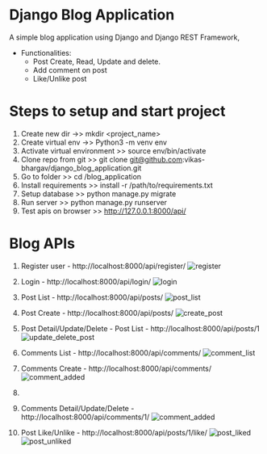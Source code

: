 # Django Blog Application
A simple blog application using Django and Django REST Framework, 
* Functionalities:
   - Post Create, Read, Update and delete.
   - Add comment on post
   - Like/Unlike post
     

# Steps to setup and start project

1. Create new dir ->>  mkdir <project_name>
2. Create virtual env ->>  Python3 -m venv env
3. Activate virtual environment >> source env/bin/activate
4. Clone repo from git >> git clone git@github.com:vikas-bhargav/django_blog_application.git
5. Go to folder >> cd /blog_application
6. Install requirements >>  install -r /path/to/requirements.txt
7. Setup database >> python manage.py migrate
8. Run server >>  python manage.py runserver
9. Test apis on browser >> http://127.0.0.1:8000/api/




# Blog APIs

1. Register user - http://localhost:8000/api/register/
   ![register](https://github.com/user-attachments/assets/15a4589a-2e86-46d4-84c7-bc6faa9c7718)

3. Login - http://localhost:8000/api/login/
   ![login](https://github.com/user-attachments/assets/06a3b52e-269e-4e50-911b-cb07ab026899)

5. Post List - http://localhost:8000/api/posts/
   ![post_list](https://github.com/user-attachments/assets/4812afb4-6a69-4f61-bd3a-37250eacc18d)
6. Post Create - http://localhost:8000/api/posts/
   ![create_post](https://github.com/user-attachments/assets/7522da17-38fe-4a23-a223-bf1462b70f2a)

10. Post Detail/Update/Delete - Post List - http://localhost:8000/api/posts/1
    ![update_delete_post](https://github.com/user-attachments/assets/0038d453-e420-4112-94eb-37b1cdd9c34f)
    
12. Comments List - http://localhost:8000/api/comments/
    ![comment_list](https://github.com/user-attachments/assets/9dd4bffc-7d60-4d3d-8eb6-ec568fe65ff1)

14. Comments Create - http://localhost:8000/api/comments/
    ![comment_added](https://github.com/user-attachments/assets/c804190d-3f73-4351-ad12-7877c05094cb)
15.
16. Comments Detail/Update/Delete - http://localhost:8000/api/comments/1/
      ![comment_added](https://github.com/user-attachments/assets/c0ebddb7-618b-4602-b203-350cb6fb4777)

17. Post Like/Unlike - http://localhost:8000/api/posts/1/like/
    ![post_liked](https://github.com/user-attachments/assets/a2263d25-1936-48d8-9f55-4fdda4fc8a68)
![post_unliked](https://github.com/user-attachments/assets/7cb8dcc3-b78c-4e0c-9dde-f932db797955)


